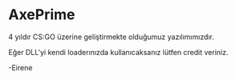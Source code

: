 # AxePrime
4 yıldır CS:GO üzerine geliştirmekte olduğumuz yazılımımızdır.

Eğer DLL'yi kendi loaderınızda kullanıcaksanız lütfen credit veriniz.

-Eirene

